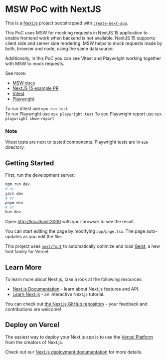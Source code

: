 # MSW PoC with NextJS
This is a [Next.js](https://nextjs.org) project bootstrapped with [`create-next-app`](https://nextjs.org/docs/app/api-reference/cli/create-next-app).

This PoC uses MSW for mocking requests in NextJS 15 application to enable frontend work when backend is not available.
NextJS 15 supports client side and server side rendering.
MSW helps to mock requests made by both, browser and node, using the same datasource.

Additionally, in this PoC you can see Vitest and Playwright working together with MSW to mock requests.

See more:
* [MSW docs](https://mswjs.io/docs/)
* [NextJS 15 example PR](https://github.com/mswjs/examples/pull/101)
* [Vitest](https://vitest.dev/api/)
* [Playwright](https://playwright.dev/docs/intro)

To run Vitest use `npm run test`  
To run Playwright use `npx playwright test`
To see Playwright report use `npx playwright show-report`

### Note
Vitest tests are next to tested components. Playwright tests are in `e2e` directory.

## Getting Started

First, run the development server:

```bash
npm run dev
# or
yarn dev
# or
pnpm dev
# or
bun dev
```

Open [http://localhost:3000](http://localhost:3000) with your browser to see the result.

You can start editing the page by modifying `app/page.tsx`. The page auto-updates as you edit the file.

This project uses [`next/font`](https://nextjs.org/docs/app/building-your-application/optimizing/fonts) to automatically optimize and load [Geist](https://vercel.com/font), a new font family for Vercel.

## Learn More

To learn more about Next.js, take a look at the following resources:

- [Next.js Documentation](https://nextjs.org/docs) - learn about Next.js features and API.
- [Learn Next.js](https://nextjs.org/learn) - an interactive Next.js tutorial.

You can check out [the Next.js GitHub repository](https://github.com/vercel/next.js) - your feedback and contributions are welcome!

## Deploy on Vercel

The easiest way to deploy your Next.js app is to use the [Vercel Platform](https://vercel.com/new?utm_medium=default-template&filter=next.js&utm_source=create-next-app&utm_campaign=create-next-app-readme) from the creators of Next.js.

Check out our [Next.js deployment documentation](https://nextjs.org/docs/app/building-your-application/deploying) for more details.
